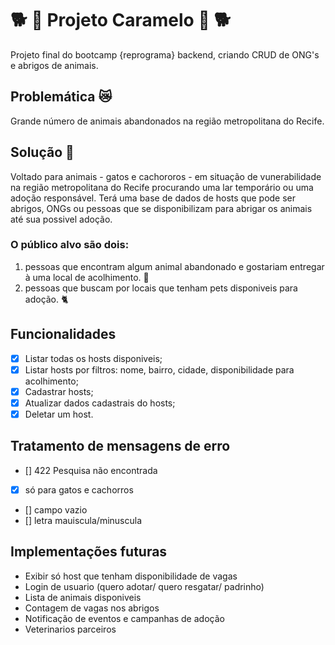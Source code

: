 # 🐕 🍬 Projeto Caramelo 🍬 🐕
Projeto final do bootcamp {reprograma} backend, criando CRUD de ONG's e abrigos de animais.

## Problemática 😿
Grande número de animais abandonados na região metropolitana do Recife.

## Solução 🐶
Voltado para animais - gatos e cachororos - em situação de vunerabilidade na região metropolitana do Recife procurando uma lar temporário ou uma adoção responsável.
Terá uma base de dados de hosts que pode ser abrigos, ONGs ou pessoas que se disponibilizam para abrigar os animais até sua possivel adoção.

### O público alvo são dois: 
1) pessoas que encontram algum animal abandonado e gostariam entregar à uma local de acolhimento. 🏡
2) pessoas que buscam por locais que tenham pets disponiveis para adoção. 🐈

## Funcionalidades
- [x] Listar todas os hosts disponiveis;
- [x] Listar hosts por filtros: nome, bairro, cidade, disponibilidade para acolhimento;
- [x] Cadastrar hosts;
- [x] Atualizar dados cadastrais do hosts;
- [x] Deletar um host.

## Tratamento de mensagens de erro
- [] 422 Pesquisa não encontrada
- [x] só para gatos e cachorros
- [] campo vazio
- [] letra mauiscula/minuscula 

## Implementações futuras
* Exibir só host que tenham disponibilidade de vagas
* Login de usuario (quero adotar/ quero resgatar/ padrinho) 
* Lista de animais disponiveis
* Contagem de vagas nos abrigos 
* Notificação de eventos e campanhas de adoção
* Veterinarios parceiros



